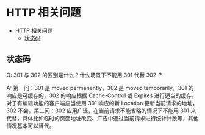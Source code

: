 # HTTP 相关问题

<!-- TOC -->

- [HTTP 相关问题](#http-相关问题)
  - [状态码](#状态码)

<!-- /TOC -->

## 状态码

Q: 301 与 302 的区别是什么？什么场景下不能用 301 代替 302 ？

A: 第一问：301 是 moved permanently，302 是 moved temporarily，301 的响应是可缓存的，302 的响应根据 Cache-Control 或 Expires 进行适当的缓存。对于有编辑功能的客户端应当使用 301 响应的新 Location 更新当前请求的地址，302 不会。第二问：302 应用广泛，在当前请求不能省略的情况下不能用 301 来代替，具体比如临时的页面地址改变、广告中通过当前请求进行统计计数等，其他情况基本可以替代。